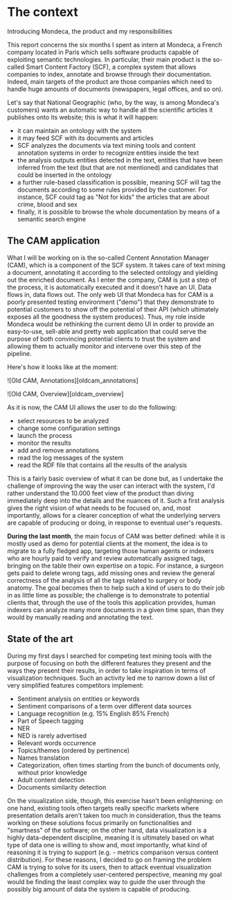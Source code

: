 # The context

Introducing Mondeca, the product and my responsibilities

This report concerns the six months I spent as intern at Mondeca, a French company located in Paris which sells software products capable of exploiting semantic technologies. In particular, their main product is the so-called Smart Content Factory (SCF), a complex system that allows companies to index, annotate and browse through their documentation. Indeed, main targets of the product are those companies which need to handle huge amounts of documents (newspapers, legal offices, and so on).

Let's say that National Geographic (who, by the way, is among Mondeca's customers) wants an automatic way to handle all the scientific articles it publishes onto its website; this is what it will happen:

 - it can maintain an ontology with the system 
 - it may feed SCF with its documents and articles
 - SCF analyzes the documents via text mining tools and content annotation systems in order to recognize entities inside the text
 - the analysis outputs entities detected in the text, entities that have been inferred from the text (but that are not mentioned) and candidates that could be inserted in the ontology
 - a further rule-based classification is possible, meaning SCF will tag the documents according to some rules provided by the customer. For instance, SCF could tag as "Not for kids" the articles that are about crime, blood and sex
 - finally, it is possible to browse the whole documentation by means of a semantic search engine 

## The CAM application

What I will be working on is the so-called Content Annotation Manager (CAM), which is a component of the SCF system. It takes care of text mining a document, annotating it according to the selected ontology and yielding out the enriched document. 
As I enter the company, CAM is just a step of the process, it is automatically executed and it doesn't have an UI. Data flows in, data flows out. 
The only web UI that Mondeca has for CAM is a poorly presented testing environment ("demo") that they demonstrate to potential customers to show off the potential of their API (which ultimately exposes all the goodness the system produces).
Thus, my role inside Mondeca would be rethinking the current demo UI in order to provide an easy-to-use, sell-able and pretty web application that could serve the purpose of both convincing potential clients to trust the system and allowing them to actually monitor and intervene over this step of the pipeline.

Here's how it looks like at the moment:

![Old CAM, Annotations][oldcam_annotations]

![Old CAM, Overview][oldcam_overview]

As it is now, the CAM UI allows the user to do the following:

 - select resources to be analyzed
 - change some configuration settings
 - launch the process
 - monitor the results
 - add and remove annotations
 - read the log messages of the system 
 - read the RDF file that contains all the results of the analysis

This is a fairly basic overview of what it can be done but, as I undertake the challenge of improving the way the user can interact with the system, I'd rather understand the 10.000 feet view of the product than diving immediately deep into the details and the nuances of it. Such a first analysis gives the right vision of what needs to be focused on, and, most importantly, allows for a clearer conception of what the underlying servers are capable of producing or doing, in response to eventual user's requests.

**During the last month**, the main focus of CAM was better defined: while it is mostly used as demo for potential clients at the moment, the idea is to migrate to a fully fledged app, targeting those human agents or indexers who are hourly paid to verify and review automatically assigned tags, bringing on the table their own expertise on a topic. For instance, a surgeon gets paid to delete wrong tags, add missing ones and review the general correctness of the analysis of all the tags related to surgery or body anatomy. The goal becomes then to help such a kind of users to do their job in as little time as possible; the challenge is to demonstrate to potential clients that, through the use of the tools this application provides, human indexers can analyze many more documents in a given time span, than they would by manually reading and annotating the text.

## State of the art

During my first days I searched for competing text mining tools with the purpose of focusing on both the different features they present and the ways they present their results, in order to take inspiration in terms of visualization techniques. Such an activity led me to narrow down a list of very simplified features competitors implement:

 - Sentiment analysis on entities or keywords
 - Sentiment comparisons of a term over different data sources
 - Language recognition (e.g. 15% English 85% French)
 - Part of Speech tagging
 - NER
 - NED is rarely advertised
 - Relevant words occurrence
 - Topics/themes (ordered by pertinence)
 - Names translation
 - Categorization, often times starting from the bunch of documents only, without prior knowledge
 - Adult content detection
 - Documents similarity detection

On the visualization side, though, this exercise hasn't been enlightening: on one hand, existing tools often targets really specific markets where presentation details aren't taken too much in consideration, thus the teams working on these solutions focus primarily on functionalities and "smartness" of the software; on the other hand, data visualization is a highly data-dependent discipline, meaning it is ultimately based on what type of data one is willing to show and, most importantly, what kind of reasoning it is trying to support (e.g. - metrics comparison versus content distribution). For these reasons, I decided to go on framing the problem CAM is trying to solve for its users, then to attack eventual visualization challenges from a completely user-centered perspective, meaning my goal would be finding the least complex way to guide the user through the possibly big amount of data the system is capable of producing.

